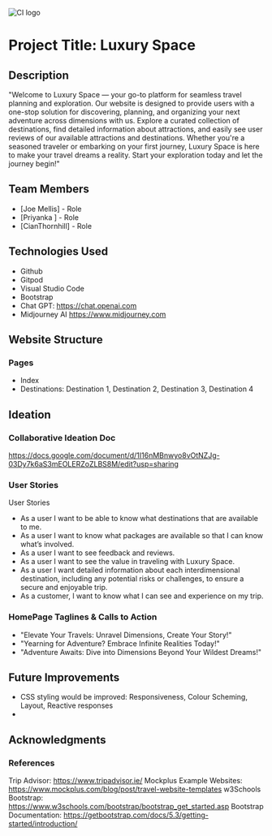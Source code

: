 ![CI logo](https://codeinstitute.s3.amazonaws.com/fullstack/ci_logo_small.png)

# Project Title: Luxury Space

## Description
"Welcome to Luxury Space — your go-to platform for seamless travel planning and exploration. Our website is designed to provide users with a one-stop solution for discovering, planning, and organizing your next adventure across dimensions with us. Explore a curated collection of destinations, find detailed information about attractions, and easily see user reviews of our available attractions and destinations. Whether you're a seasoned traveler or embarking on your first journey, Luxury Space is here to make your travel dreams a reality. Start your exploration today and let the journey begin!"

## Team Members

- [Joe Mellis] - Role
- [Priyanka ] - Role
- [CianThornhill] - Role

## Technologies Used
- Github
- Gitpod
- Visual Studio Code
- Bootstrap
- Chat GPT: https://chat.openai.com
- Midjourney AI https://www.midjourney.com 

## Website Structure
### Pages
- Index
- Destinations: Destination 1, Destination 2, Destination 3, Destination 4

## Ideation

### Collaborative Ideation Doc
https://docs.google.com/document/d/1I16nMBnwyo8vOtNZJg-03Dy7k6aS3mEOLERZoZLBS8M/edit?usp=sharing

### User Stories
User Stories
- As a user I want to be able to know what destinations that are available to me.
- As a user I want to know what packages are available so that I can know what’s involved.
- As a user I want to see feedback and reviews.
- As a user I want to see the value in traveling with Luxury Space.
- As a user  I want detailed information about each interdimensional destination, including any potential risks or challenges, to ensure a secure and enjoyable trip.
- As a customer, I want to know what I can see and experience on my trip.

### HomePage Taglines & Calls to Action

- "Elevate Your Travels: Unravel Dimensions, Create Your Story!"
- "Yearning for Adventure? Embrace Infinite Realities Today!"
- "Adventure Awaits: Dive into Dimensions Beyond Your Wildest Dreams!"



## Future Improvements
- CSS styling would be improved: Responsiveness, Colour Scheming, Layout, Reactive responses
- 

## Acknowledgments

### References
Trip Advisor: https://www.tripadvisor.ie/
Mockplus Example Websites: https://www.mockplus.com/blog/post/travel-website-templates
w3Schools Bootstrap: https://www.w3schools.com/bootstrap/bootstrap_get_started.asp
Bootstrap Documentation: https://getbootstrap.com/docs/5.3/getting-started/introduction/






